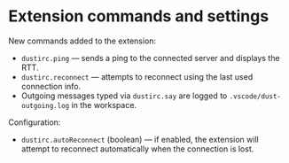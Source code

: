 # Extension commands and settings

New commands added to the extension:

- `dustirc.ping` — sends a ping to the connected server and displays the RTT.
- `dustirc.reconnect` — attempts to reconnect using the last used connection info.
- Outgoing messages typed via `dustirc.say` are logged to `.vscode/dust-outgoing.log` in the workspace.

Configuration:

- `dustirc.autoReconnect` (boolean) — if enabled, the extension will attempt to reconnect automatically when the connection is lost.
